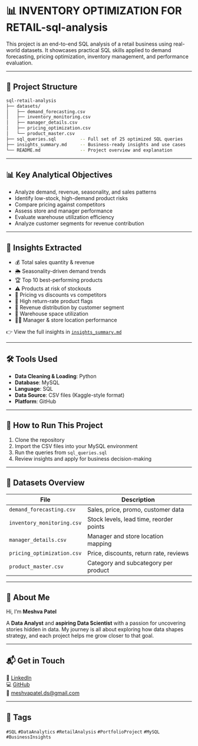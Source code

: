 # 📊 INVENTORY OPTIMIZATION FOR RETAIL-sql-analysis
This project is an end-to-end SQL analysis of a retail business using real-world datasets. It showcases practical SQL skills applied to demand forecasting, pricing optimization, inventory management, and performance evaluation.

---

## 📂 Project Structure

```bash
sql-retail-analysis
├── datasets/
│   ├── demand_forecasting.csv
│   ├── inventory_monitoring.csv
│   ├── manager_details.csv
│   ├── pricing_optimization.csv
│   └── product_master.csv
├── sql_queries.sql         -- Full set of 25 optimized SQL queries
├── insights_summary.md     -- Business-ready insights and use cases
└── README.md               -- Project overview and explanation

```
---

## 📊 Key Analytical Objectives

- Analyze demand, revenue, seasonality, and sales patterns
- Identify low-stock, high-demand product risks
- Compare pricing against competitors
- Assess store and manager performance
- Evaluate warehouse utilization efficiency
- Analyze customer segments for revenue contribution

---

## 🧠 Insights Extracted

- 💰 Total sales quantity & revenue
- 🌦️ Seasonality-driven demand trends
- 🏆 Top 10 best-performing products
- ⚠️ Products at risk of stockouts
- 🧾 Pricing vs discounts vs competitors
- 🔁 High return-rate product flags
- 👥 Revenue distribution by customer segment
- 🏬 Warehouse space utilization
- 👨‍💼 Manager & store location performance

👉 View the full insights in [`insights_summary.md`](./insights_summary.md)

---

## 🛠️ Tools Used

- **Data Cleaning & Loading**: Python
- **Database**: MySQL
- **Language**: SQL
- **Data Source**: CSV files (Kaggle-style format)
- **Platform**: GitHub

---

## 🚀 How to Run This Project

1. Clone the repository
2. Import the CSV files into your MySQL environment
3. Run the queries from `sql_queries.sql`
4. Review insights and apply for business decision-making

---

## 📎 Datasets Overview

| File | Description |
|------|-------------|
| `demand_forecasting.csv` | Sales, price, promo, customer data |
| `inventory_monitoring.csv` | Stock levels, lead time, reorder points |
| `manager_details.csv` | Manager and store location mapping |
| `pricing_optimization.csv` | Price, discounts, return rate, reviews |
| `product_master.csv` | Category and subcategory per product |

---

## 🌟 About Me  
Hi, I’m **Meshva Patel**

A **Data Analyst** and **aspiring Data Scientist** with a passion for uncovering stories hidden in data. My journey is all about exploring how data shapes strategy, and each project helps me grow closer to that goal.  

---

## 📬 Get in Touch  
💼 [LinkedIn](https://www.linkedin.com/in/meshvaapatel/)  
💻 [GitHub](https://github.com/meshvaapatel/)  
📧 meshvapatel.ds@gmail.com  

---

## 📌 Tags

`#SQL` `#DataAnalytics` `#RetailAnalysis` `#PortfolioProject` `#MySQL` `#BusinessInsights`


